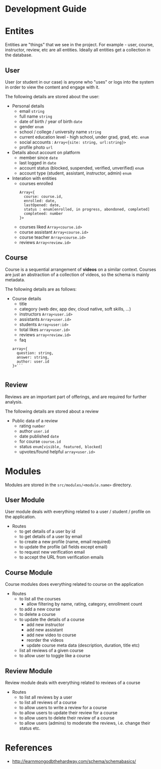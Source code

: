 # Development Guide


# Entites 
Entities are "things" that we see in the project. For example - user, course, instructor, review, etc are all entities. Ideally all entities get a collection in the database.
 
## **User**
User (or student in our case) is anyone who "uses" or logs into the system in order to view the content and engage with it.

The following details are stored about the user:
- Personal details
  - email `string`
  - full name `string`
  - date of birth / year of birth `date`
  - gender `enum`
  - school / college / university name `string`
  - current education level - high school, under grad, grad, etc. `enum`
  - social accounts : `Array<{site: string, url:string}>`
  - profile photo `url`
- Details about account on platform
  - member since `date`
  - last logged in `date`
  - account status (blocked, suspended, verified, unverified) `enum`
  - account type (student, assistant, instructor, admin) `enum`
- Interation with entities
  - courses enrolled
    ```
    Array<{
      course: course.id, 
      enrolled: date,
      lastOpened: date,
      status : enum[enrolled, in progress, abondoned, completed]
      completeed: number
    }>
    ```
  - courses liked `Array<course.id>`
  - course assistant `Array<course.id>`
  - course teacher `Array<course.id>`
  - reviews `Array<review.id>`


## **Course**
Course is a sequential arrangement of **videos** on a similar context. Courses are just an abstraction of a collection of videos, so the schema is mainly metadata.

The following details are as follows:
- Course details
  - title
  - category (web dev, app dev, cloud native, soft skills, ...)
  - instructors `Array<user.id>`
  - assistants `Array<user.id>`
  - students `Array<user:id>`
  - total likes `array<user.id>`
  - reviews `array<review.id>`
  - faq 
  ```
  array<{
    question: string, 
    answer: string, 
    author: user.id
  }>```


## **Review**
Reviews are an important part of offerings, and are required for further analysis.

The following details are stored about a review
- Public data of a review
  - rating `number`
  - author `user.id`
  - date published `date`
  - for course `course.id`
  - status `enum[visible, featured, blocked]`
  - upvotes/found helpful `array<user.id>`


# Modules
Modules are stored in the `src/modules/<module.name>` directory.

## User Module
User module deals with everything related to a user / student / profile on the application.
- Routes
  - to get details of a user by id
  - to get details of a user by email
  - to create a new profile (name, email required)
  - to update the profile (all fields except email)
  - to request new verification email
  - to accept the URL from verification emails


## Course Module
Course modules does everything related to course on the application

- Routes
  - to list all the courses
    - allow filtering by name, rating, category, enrollment count
  - to add a new course
  - to delete a course
  - to update the details of a course
    - add new instructor 
    - add new assistant
    - add new video to course
    - reorder the videos 
    - update course meta data (description, duration, title etc)
  - list all reviews of a given course
  - to allow user to toggle like a course


## Review Module
Review module deals with everything related to reviews of a course

- Routes
  - to list all reviews by a user
  - to list all reviews of a course
  - to allow users to write a review for a course
  - to allow users to update their review for a course
  - to allow users to delete their review of a course
  - to allow users (admins) to moderate the reviews, i.e. change their status etc.





# References
- http://learnmongodbthehardway.com/schema/schemabasics/

